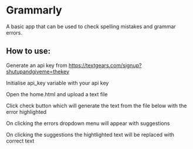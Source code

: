 # Grammarly
A basic app that can be used to check spelling mistakes and grammar errors.

## How to use:
Generate an api key from https://textgears.com/signup?shutupandgiveme=thekey

Initialise api_key variable with your api key

Open the home.html and upload a text file

Click check button which will generate the text from the file below with the error highlighted

On clicking the errors dropdown menu will appear with suggestions

On clicking the suggestions the hightlighted text will be replaced with correct text


